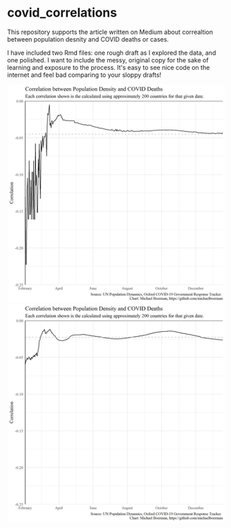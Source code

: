 # covid_correlations
This repository supports the article written on Medium about correaltion between population desnity and COVID deaths or cases. 

I have included two Rmd files: one rough draft as I explored the data, and one polished. I want to include the messy, original copy for the sake of learning and exposure to the process. It's easy to see nice code on the internet and feel bad comparing to your sloppy drafts!

![](plots/cor_density_deaths.jpg)
![](plots/cor_density_cases.jpg)
